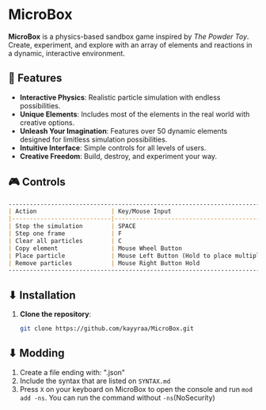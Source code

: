 # MicroBox

**MicroBox** is a physics-based sandbox game inspired by *The Powder Toy*. Create, experiment, and explore with an array of elements and reactions in a dynamic, interactive environment.

## 🌟 Features

- **Interactive Physics**: Realistic particle simulation with endless possibilities.
- **Unique Elements**: Includes most of the elements in the real world with creative options.
- **Unleash Your Imagination**: Features over 50 dynamic elements designed for limitless simulation possibilities.
- **Intuitive Interface**: Simple controls for all levels of users.
- **Creative Freedom**: Build, destroy, and experiment your way.

## 🎮 Controls
```markdown
---------------------------------------------------------------------------
| Action                     | Key/Mouse Input                            |
|----------------------------|--------------------------------------------|
| Stop the simulation        | SPACE                                      |
| Step one frame             | F                                          |
| Clear all particles        | C                                          |
| Copy element               | Mouse Wheel Button                         |
| Place particle             | Mouse Left Button (Hold to place multiple) |
| Remove particles           | Mouse Right Button Hold                    |
---------------------------------------------------------------------------
```

## ⬇ Installation

1. **Clone the repository**:
   ```bash
   git clone https://github.com/kayyraa/MicroBox.git

## ⬇ Modding

1. Create a file ending with: ".json"
2. Include the syntax that are listed on `SYNTAX.md`
3. Press `X` on your keyboard on MicroBox to open the console and run `mod add -ns`. You can run the command without `-ns`(NoSecurity)